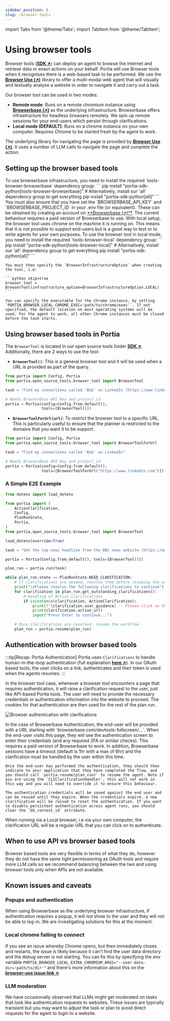 ```yaml
---
sidebar_position: 6
slug: /browser-tools
---
```


import Tabs from '@theme/Tabs';
import TabItem from '@theme/TabItem';

# Using browser tools

Browser tools (<a href="/SDK/portia/open_source_tools/browser_tool" target="_blank">**SDK ↗**</a>) can deploy an agent to browse the internet and retrieve data or enact actions on your behalf. Portia will use Browser tools when it recognises there is a web-based task to be performed. We use the <a href="https://browser-use.com" target="_blank">**Browser Use (↗)**</a> library to offer a multi-modal web agent that will visually and textually analyse a website in order to navigate it and carry out a task.

Our browser tool can be used in two modes:
- **Remote mode**: Runs on a remote chromium instance using <a href="https://www.browserbase.com/" target="_blank">**Browserbase (↗)**</a> as the underlying infrastructure. Browserbase offers infrastructure for headless browsers remotely. We spin up remote sessions for your end-users which persist through clarifications.
- **Local mode (DEFAULT)**: Runs on a chrome instance on your own computer. Requires Chrome to be started fresh by the agent to work.

The underlying library for navigating the page is provided by <a href="https://browser-use.com" target="_blank">**Browser Use (↗)**</a>. It uses a number of LLM calls to navigate the page and complete the action.

## Setting up the browser based tools

<Tabs>
  <TabItem label="Browserbase setup" value="browserbase_setup">
    To use browserbase infrastructure, you need to install the required `tools-browser-browserbase` dependency group:
    ```
    pip install "portia-sdk-python[tools-browser-browserbase]"
    # Alternatively, install our 'all' dependency group to get everything
    pip install "portia-sdk-python[all]"
    ```
    You must also ensure that you have set the `BROWSERBASE_API_KEY` and `BROWSERBASE_PROJECT_ID` in your .env file (or equivalent). These can be obtained by creating an account on <a href="https://www.browserbase.com" target="_blank">**Browserbase (↗)**</a>. The current behaviour requires a paid version of Browserbase to use.
  </TabItem>
  <TabItem label="Local setup" value="local_setup">
    With local setup, the browser tool uses chrome on the machine it is running on. This means that it is not possible to support end-users but is a good way to test or to write agents for your own purposes. To use the browser tool in local mode, you need to install the required `tools-browser-local` dependency group:
    ```
    pip install "portia-sdk-python[tools-browser-local]"
    # Alternatively, install our 'all' dependency group to get everything
    pip install "portia-sdk-python[all]"
    ```

    You must then specify the `BrowserInfrastructureOption` when creating the tool, i.e:
    
    ```python skip=true
    browser_tool = BrowserTool(infrastructure_option=BrowserInfrastructureOption.LOCAL)
    ```
  
    You can specify the executable for the Chrome instance, by setting `PORTIA_BROWSER_LOCAL_CHROME_EXEC='path/to/chrome/exec'`. If not specified, the default location on most operating systems will be used. For the agent to work, all other Chrome instances must be closed before the task starts.
  </TabItem>
</Tabs>

## Using browser based tools in Portia

The `BrowserTool` is located in our open source tools folder <a href="/SDK/portia/open_source_tools/browser_tool.py" target="_blank">**SDK ↗**</a>. Additionally, there are 2 ways to use the tool:
- **`BrowserTool()`**: This is a general browser tool and it will be used when a URL is provided as part of the query.

```python title="BrowserTool example" skip=true
from portia import Config, Portia
from portia.open_source_tools.browser_tool import BrowserTool

task = "Find my connections called 'Bob' on LinkedIn (https://www.linkedin.com)"

# Needs BrowserBase API Key and project_id
portia = Portia(config=Config.from_default(),
                tools=[BrowserTool()])
```

- **`BrowserToolForUrl(url)`**: To restrict the browser tool to a specific URL. This is particularly useful to ensure that the planner is restricted to the domains that you want it to be support.

```python title="BrowserToolForUrl example" skip=true
from portia import Config, Portia
from portia.open_source_tools.browser_tool import BrowserToolForUrl

task = "Find my connections called 'Bob' on LinkedIn"

# Needs BrowserBase API Key and project_id
portia = Portia(config=Config.from_default(),
                tools=[BrowserToolForUrl("https://www.linkedin.com")])
```

### A Simple E2E Example

```python skip=true title="Full example"
from dotenv import load_dotenv

from portia import (
    ActionClarification,
    Config,
    PlanRunState,
    Portia,
)
from portia.open_source_tools.browser_tool import BrowserTool

load_dotenv(override=True)

task = "Get the top news headline from the BBC news website (https://www.bbc.co.uk/news)"

portia = Portia(Config.from_default(), tools=[BrowserTool()])

plan_run = portia.run(task)

while plan_run.state == PlanRunState.NEED_CLARIFICATION:
    # If clarifications are needed, resolve them before resuming the workflow
    print("\nPlease resolve the following clarifications to continue")
    for clarification in plan_run.get_outstanding_clarifications():
        # Handling of Action clarifications
        if isinstance(clarification, ActionClarification):
            print(f"{clarification.user_guidance} -- Please click on the link below to proceed.")
            print(clarification.action_url)
            input("Press Enter to continue...")

    # Once clarifications are resolved, resume the workflow
    plan_run = portia.resume(plan_run)
```

## Authentication with browser based tools

:::tip[Recap: Portia Authentication]
Portia uses `Clarifications` to handle human-in-the-loop authentication (full explanation <a href="/run-portia-tools" target="_blank">**here ↗**</a>). In our OAuth based tools, the user clicks on a link, authenticates and their token is used when the agents resumes.
:::

In the browser tool case, whenever a browser tool encounters a page that requires authentication, it will raise a clarification request to the user, just like API-based Portia tools. The user will need to provide the necessary credentials or authentication information into the website to proceed. The cookies for that authentication are then used for the rest of the plan run.

![Browser authentication with clarifications](/img/browser_auth.png)

<Tabs>
  <TabItem label="Authentication with Browserbase" value="browserbase_authentication">
    In the case of Browserbase Authentication, the end-user will be provided with a URL starting with `browserbase.com/devtools-fullscreen/...`. When the end-user visits this page, they will see the authentication screen to enter their credentials (and any required 2FA or similar checks). This requires a paid version of Browserbase to work. In addition, Browserbase sessions have a timeout (default is 1hr with a max of 6hr) and the clarification must be handled by the user within this time.

    Once the end-user has performed the authentication, they should then indicate to your application that they have completed the flow, and you should call `portia.resume(plan_run)` to resume the agent. Note if you are using the `CLIClarificationHandler`, this will not work in this way and you will need to override it to ensure this behaviour.
    
    The authentication credentials will be saved against the end user and can be reused until they expire. When the credentials expire, a new clarification will be raised to reset the authentication. If you want to disable persistent authentication across agent runs, you should clear the `bb_context_id` attribute.
  </TabItem>
  <TabItem label="Local Browser Authentication" value="local_authentication">
    When running via a Local browser, i.e via your own computer, the clarification URL will be a regular URL that you can click on to authenticate.
  </TabItem>
</Tabs>

## When to use API vs browser based tools

Browser based tools are very flexible in terms of what they do, however they do not have the same tight permissioning as OAuth tools and require more LLM calls so we recommend balancing between the two and using browser tools only when APIs are not available.

## Known issues and caveats

### Popups and authentication
When using Browserbase as the underlying browser infrastructure, if authentication requires a popup, it will not show to the user and they will not be able to log-in. We are investigating solutions for this at the moment.

### Local chrome failing to connect
If you see an issue whereby Chrome opens, but then immediately closes and restarts, the issue is likely because it can't find the user data directory and the debug server is not starting. You can fix this by specifying the env variable `PORTIA_BROWSER_LOCAL_EXTRA_CHROMIUM_ARGS="--user-data-dir='path/to/dir'"` and there's more information about this on the <a href="https://github.com/browser-use/browser-use/issues/291#issuecomment-2792636861">**browser-use issue link ↗**</a>.

### LLM moderation
We have occasionally observed that LLMs might get moderated on tasks that look like authentication requests to websites. These issues are typically transient but you may want to adjust the task or plan to avoid direct requests for the agent to login to a website.
